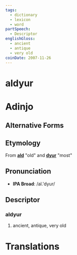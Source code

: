 ```yaml
---
tags:
  - dictionary
  - lexicon
  - word
partSpeech:
  - Descriptor
englishGloss:
  - ancient
  - antique
  - very old
coinDate: 2007-11-26
---
```

# aldyur
# Adinjo
## Alternative Forms

## Etymology
From [**ald**](lexicon/a/ald) "old" and [**dyur**](lexicon/d/dyur) "most"

## Pronunciation
- **IPA Broad**: /al.'dyur/

## Descriptor

### aldyur
1. ancient, antique, very old

# Translations
